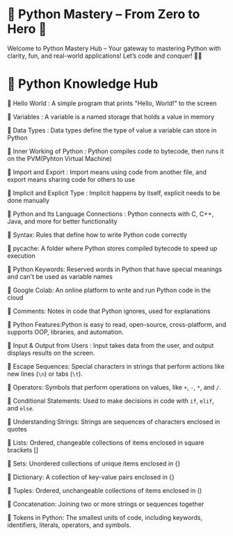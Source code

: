 # 🐍 Python Mastery – From Zero to Hero 🚀
Welcome to Python Mastery Hub – Your gateway to mastering Python with clarity, fun, and real-world applications! Let’s code and conquer! 🎉🔥

# 🧠 Python Knowledge Hub
🔹 Hello World : A simple program that prints "Hello, World!" to the screen

🔹 Variables : A variable is a named storage that holds a value in memory

🔹 Data Types : Data types define the type of value a variable can store in Python

🔹 Inner Working of Python : Python compiles code to bytecode, then runs it on the PVM(Pyhton Virtual Machine)

🔹 Import and Export : Import means using code from another file, and export means sharing code for others to use

🔹 Implicit and Explicit Type : Implicit happens by itself, explicit needs to be done manually

🔹 Python and Its Language Connections :  Python connects with C, C++, Java, and more for better functionality

🔹 Syntax: Rules that define how to write Python code correctly

🔹 pycache: A folder where Python stores compiled bytecode to speed up execution

🔹 Python Keywords: Reserved words in Python that have special meanings and can't be used as variable names

🔹 Google Colab: An online platform to write and run Python code in the cloud

🔹 Comments: Notes in code that Python ignores, used for explanations

🔹 Python Features:Python is easy to read, open-source, cross-platform, and supports OOP, libraries, and automation.

🔹 Input & Output from Users : Input takes data from the user, and output displays results on the screen.

🔹 Escape Sequences: Special characters in strings that perform actions like new lines (`\n`) or tabs (`\t`).

🔹 Operators: Symbols that perform operations on values, like `+`, `-`, `*`, and `/`.

🔹 Conditional Statements: Used to make decisions in code with `if`, `elif`, and `else`.

🔹 Understanding Strings: Strings are sequences of characters enclosed in quotes

🔹 Lists: Ordered, changeable collections of items enclosed in square brackets []

🔹 Sets: Unordered collections of unique items enclosed in {}

🔹 Dictionary: A collection of key-value pairs enclosed in {}

🔹 Tuples: Ordered, unchangeable collections of items enclosed in ()

🔹 Concatenation: Joining two or more strings or sequences together

🔹 Tokens in Python: The smallest units of code, including keywords, identifiers, literals, operators, and symbols.
